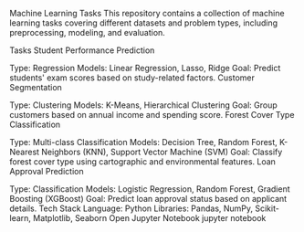Machine Learning Tasks
This repository contains a collection of machine learning tasks covering different datasets and problem types, including preprocessing, modeling, and evaluation.

Tasks
Student Performance Prediction

Type: Regression
Models: Linear Regression, Lasso, Ridge
Goal: Predict students' exam scores based on study-related factors.
Customer Segmentation

Type: Clustering
Models: K-Means, Hierarchical Clustering
Goal: Group customers based on annual income and spending score.
Forest Cover Type Classification

Type: Multi-class Classification
Models: Decision Tree, Random Forest, K-Nearest Neighbors (KNN), Support Vector Machine (SVM)
Goal: Classify forest cover type using cartographic and environmental features.
Loan Approval Prediction

Type: Classification
Models: Logistic Regression, Random Forest, Gradient Boosting (XGBoost)
Goal: Predict loan approval status based on applicant details.
Tech Stack
Language: Python
Libraries: Pandas, NumPy, Scikit-learn, Matplotlib, Seaborn
Open Jupyter Notebook
jupyter notebook
